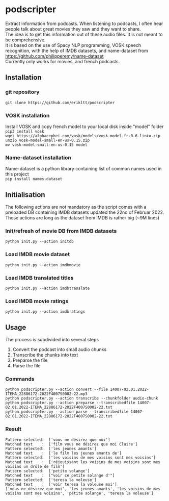 # podscripter
Extract information from podcasts. When listening to podcasts, I often hear people talk about great movies they saw and they want to share.  
The idea is to get this information out of these audio files. It is not meant to be comprehensive.  
It is based on the use of Spacy NLP programming, VOSK speech recognition, with the help of IMDB datasets, and name-dataset from  https://github.com/philipperemy/name-dataset  
Currently only works for movies, and french podcasts.
## Installation
### git repository
`git clone https://github.com/erikltt/podscripter`
### VOSK installation
Install VOSK and copy french model to your local disk inside "model" folder  
`pip3 install vosk`  
`wget https://alphacephei.com/vosk/models/vosk-model-fr-0.6-linto.zip`  
`unzip vosk-model-small-en-us-0.15.zip`  
`mv vosk-model-small-en-us-0.15 model`  
### Name-dataset installation
Name-dataset is a python library containing list of common names used in this project  
`pip install names-dataset`
## Initialisation
The following actions are not mandatory as the script comes with a preloaded DB containing IMDB datasets updated the 22nd of Februar 2022.  
These actions are long as the dataset from IMDB is rather big (~9M lines)
### Init/refresh of movie DB from IMDB datasets
`python init.py --action initdb`
### Load IMDB movie dataset
`python init.py --action imdbmovie`
### Load IMDB translated titles
`python init.py --action imdbtranslate`
### Load IMDB movie ratings
`python init.py --action imdbratings`
## Usage
The process is subdivided into several steps  
1. Convert the podcast into small audio chunks
2. Transcribe the chunks into text
3. Preparse the file
4. Parse the file  
### Commands
`python podscripter.py --action convert --file 14007-02.01.2022-ITEMA_22886172-2022F4007S0002-22.mp3`  
`python podscripter.py --action transcribe --chunkfolder audio-chunk`  
`python podscripter.py --action preparse --transcribedfile 14007-02.01.2022-ITEMA_22886172-2022F4007S0002-22.txt`  
`python podscripter.py --action parse --transcribedfile 14007-02.01.2022-ITEMA_22886172-2022F4007S0002-22.txt`  
### Result  
`Pattern selected:  ['vous ne désirez que moi']`  
`Matched text    :  ['film vous ne désirez que moi Claire']`  
`Pattern selected:  ['les jeunes amants']`  
`Matched text    :  ['le film les jeunes amants de']`  
`Pattern selected:  ['les voisins de mes voisins sont mes voisins']`  
`Matched text    :  ['réjouissant les voisins de mes voisins sont mes voisins un drôle de film']`  
`Pattern selected:  ['petite solange']`  
`Matched text    :  ["voir ce petite solange d'"]`  
`Pattern selected:  ['teresa la voleuse']`  
`Matched text    :  ['voir teresa la voleuse moi']`  
`['vous ne désirez que moi', 'les jeunes amants', 'les voisins de mes voisins sont mes voisins', 'petite solange', 'teresa la voleuse']`
